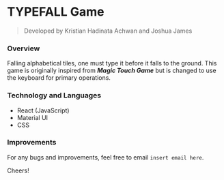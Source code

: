 # TYPEFALL Game 
> Developed by Kristian Hadinata Achwan and Joshua James


### Overview 

Falling alphabetical tiles, one must type it before it falls to the ground. This game is originally inspired from ***Magic Touch Game*** but is changed to use the keyboard for primary operations.

### Technology and Languages

- React (JavaScript)
- Material UI
- CSS

### Improvements

For any bugs and improvements, feel free to email `insert email here`. 

Cheers!
